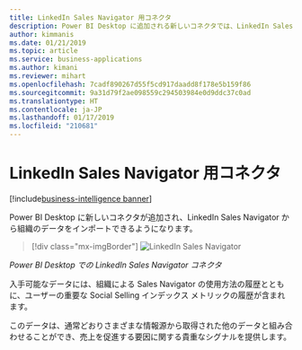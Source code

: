 ```yaml
---
title: LinkedIn Sales Navigator 用コネクタ
description: Power BI Desktop に追加される新しいコネクタでは、LinkedIn Sales Navigator から組織のデータをインポートできます。
author: kimmanis
ms.date: 01/21/2019
ms.topic: article
ms.service: business-applications
ms.author: kimani
ms.reviewer: mihart
ms.openlocfilehash: 7cadf890267d55f5cd917daadd8f178e5b159f86
ms.sourcegitcommit: 9a31d79f2ae098559c294503984e0d9ddc37c0ad
ms.translationtype: HT
ms.contentlocale: ja-JP
ms.lasthandoff: 01/17/2019
ms.locfileid: "210681"
---
```

# <a name="connector-for-linkedin-sales-navigator"></a>LinkedIn Sales Navigator 用コネクタ 
[!include[business-intelligence banner](../../includes/business-intelligence.md)]



Power BI Desktop に新しいコネクタが追加され、LinkedIn Sales Navigator から組織のデータをインポートできるようになります。

> [!div class="mx-imgBorder"]
> ![LinkedIn Sales Navigator](media/connector-linkedin-sales-navigator-1.png "LinkedIn Sales Navigator")
<!-- picture -->
*Power BI Desktop での LinkedIn Sales Navigator コネクタ*

入手可能なデータには、組織による Sales Navigator の使用方法の履歴とともに、ユーザーの重要な Social Selling インデックス メトリックの履歴が含まれます。

このデータは、通常どおりさまざまな情報源から取得された他のデータと組み合わせることができ、売上を促進する要因に関する貴重なシグナルを提供します。
